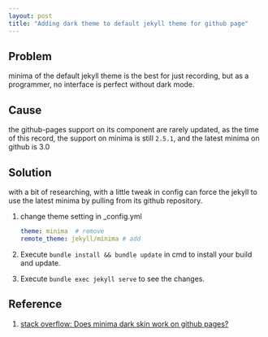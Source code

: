 ```yaml
---
layout: post
title: "Adding dark theme to default jekyll theme for github page"
---
```


## Problem

minima of the default jekyll theme is the best for just recording, but as a programmer, no interface is perfect without dark mode.

## Cause

the github-pages support on its component are rarely updated, as the time of this record, the support on minima is still `2.5.1`, and the latest minima on github is 3.0

## Solution

with a bit of researching, with a little tweak in config can force the jekyll to use the latest minima by pulling from its github repository.

1. change theme setting in _config.yml

    ```yaml
    theme: minima  # remove
    remote_theme: jekyll/minima # add
    ```

2. Execute `bundle install && bundle update` in cmd to install your build and update.
3. Execute `bundle exec jekyll serve` to see the changes.

## Reference

1. [stack overflow: Does minima dark skin work on github pages?](https://stackoverflow.com/questions/68518590/does-minima-dark-skin-work-on-github-pages)

